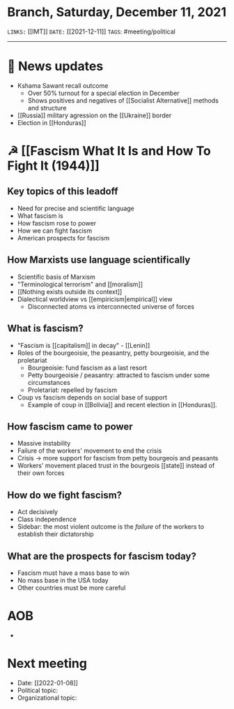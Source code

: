 # Branch, Saturday, December 11, 2021
`LINKS:` [[IMT]]
`DATE:` [[2021-12-11]]
`TAGS`: #meeting/political 

---
# 📰 News updates
- Kshama Sawant recall outcome
	- Over 50% turnout for a special election in December
	- Shows positives and negatives of [[Socialist Alternative]] methods and structure
- [[Russia]] military agression on the [[Ukraine]] border
- Election in [[Honduras]]

# ☭ [[Fascism What It Is and How To Fight It (1944)]]
## Key topics of this leadoff
- Need for precise and scientific language
- What fascism is
- How fascism rose to power
- How we can fight fascism
- American prospects for fascism

## How Marxists use language scientifically
- Scientific basis of Marxism
- "Terminological terrorism" and [[moralism]]
- [[Nothing exists outside its context]]
- Dialectical worldview vs [[empiricism|empirical]] view
	- Disconnected atoms vs interconnected universe of forces

## What is fascism?
- "Fascism is [[capitalism]] in decay" - [[Lenin]]
- Roles of the bourgeoisie, the peasantry, petty bourgeoisie, and the proletariat
	- Bourgeoisie: fund fascism as a last resort
	- Petty bourgeoisie / peasantry: attracted to fascism under some circumstances
	- Proletariat: repelled by fascism
- Coup vs fascism depends on social base of support
	- Example of coup in [[Bolivia]] and recent election in [[Honduras]]. 

## How fascism came to power
- Massive instability
- Failure of the workers' movement to end the crisis
- Crisis -> more support for fascism from petty bourgeois and peasants
- Workers' movement placed trust in the bourgeois [[state]] instead of their own forces

## How do we fight fascism?
- Act decisively
- Class independence
- Sidebar: the most violent outcome is the *failure* of the workers to establish their dictatorship

## What are the prospects for fascism today?
- Fascism must have a mass base to win
- No mass base in the USA today
- Other countries must be more careful

# AOB
- 

# Next meeting 
- Date: [[2022-01-08]]
- Political topic: 
- Organizational topic:
